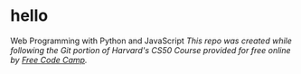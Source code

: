# hello
Web Programming with Python and JavaScript
<i>This repo was created while following the Git portion of Harvard's CS50 Course provided for free online by 
<a href="https://www.freecodecamp.org/news/learn-web-development-from-harvard-university-cs50/">
Free Code Camp</a>.
</i>

